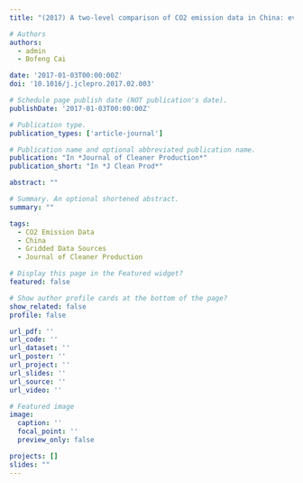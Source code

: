 ```yaml
---
title: "(2017) A two-level comparison of CO2 emission data in China: evidence from three gridded data sources. Journal of Cleaner Production, 148, pp. 194-201"

# Authors
authors:
  - admin
  - Bofeng Cai

date: '2017-01-03T00:00:00Z'
doi: '10.1016/j.jclepro.2017.02.003'

# Schedule page publish date (NOT publication's date).
publishDate: '2017-01-03T00:00:00Z'

# Publication type.
publication_types: ['article-journal']

# Publication name and optional abbreviated publication name.
publication: "In *Journal of Cleaner Production*"
publication_short: "In *J Clean Prod*"

abstract: ""

# Summary. An optional shortened abstract.
summary: ""

tags:
  - CO2 Emission Data
  - China
  - Gridded Data Sources
  - Journal of Cleaner Production

# Display this page in the Featured widget?
featured: false

# Show author profile cards at the bottom of the page?
show_related: false
profile: false

url_pdf: ''
url_code: ''
url_dataset: ''
url_poster: ''
url_project: ''
url_slides: ''
url_source: ''
url_video: ''

# Featured image
image:
  caption: ''
  focal_point: ''
  preview_only: false

projects: []
slides: ""
---
```

